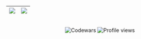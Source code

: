 

<div align="center">
  
|![](https://github-readme-stats.vercel.app/api?username=1317n0d3&theme=tokyonight&show_icons=true)|![](https://github-readme-stats.vercel.app/api/top-langs/?username=1317n0d3&layout=compact&theme=tokyonight&langs_count=8)|
|:-:|:-:|
  
</div>



<!---

<div align="center">


|![](https://leetcode-stats-six.vercel.app/api?username=klltx&theme=dark)|![](https://github-readme-stackoverflow.vercel.app/?userID=19796606&layout=compact&theme=dark)|
|:-:|:-:|
|![](https://github-readme-stats.vercel.app/api?username=klltx&theme=tokyonight&show_icons=true)|![](https://github-readme-stats.vercel.app/api/top-langs/?username=klltx&layout=compact&theme=tokyonight&langs_count=8)|
  
![](https://github-readme-streak-stats.herokuapp.com/?user=klltx&theme=tokyonight&hide_border=true)
  
</div>

![](https://activity-graph.herokuapp.com/graph?username=klltx&theme=react-dark)

<br>

<p align="center">
  <img width="500" src="https://metrics.lecoq.io/klltx" alt="Github Metrics"><br>
</p>

<br>

<p align="center">
  <img src=https://raw.githubusercontent.com/devicons/devicon/master/icons/html5/html5-original.svg alt=html5 width="30" height="30"/>
  <img src=https://raw.githubusercontent.com/devicons/devicon/master/icons/css3/css3-original.svg alt=css3 width="30" height="30"/>
  <img src=https://raw.githubusercontent.com/devicons/devicon/master/icons/javascript/javascript-original.svg alt=javascript width="30" height="30"/>
  <img src=https://raw.githubusercontent.com/devicons/devicon/master/icons/sass/sass-original.svg alt=sass width="30" height="30"/>
  <img src=https://raw.githubusercontent.com/devicons/devicon/master/icons/react/react-original.svg alt=react width="30" height="30"/>
  <img src=https://raw.githubusercontent.com/devicons/devicon/master/icons/nodejs/nodejs-original.svg alt=nodejs width="30" height="30"/>
  <img src=https://raw.githubusercontent.com/devicons/devicon/master/icons/mongodb/mongodb-original.svg alt=mongodb width="30" height="30"/>
  <img src=https://raw.githubusercontent.com/devicons/devicon/master/icons/git/git-original.svg alt=git width="30" height="30"/>
  <img src=https://raw.githubusercontent.com/devicons/devicon/master/icons/linux/linux-original.svg alt=linux width="30" height="30"/>
</p>

-->

<br>

<div align="center">
  <!---
  <img src="https://wakatime.com/badge/user/018df08f-7cf7-40c9-8e61-28d089536699.svg" alt="Total time coded since Feb 28 2024" />
  -->
  <img src="https://www.codewars.com/users/1317n0d3/badges/small" alt="Codewars" />
  <img src="https://komarev.com/ghpvc/?username=1317n0d3" alt="Profile views" />
</div>
